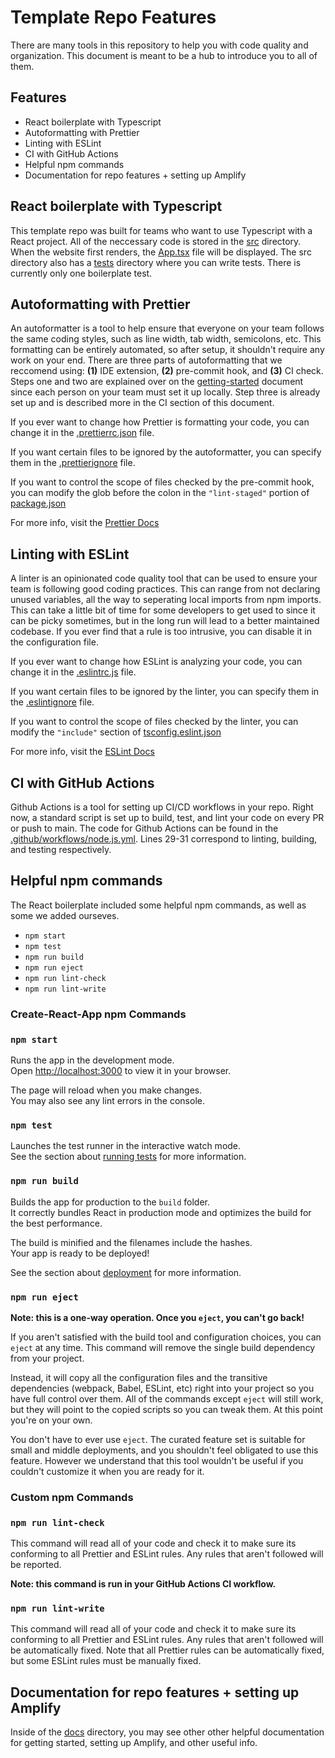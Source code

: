 # Template Repo Features

There are many tools in this repository to help you with code quality and organization. This document is meant to be a hub to introduce you to all of them.

## Features

- React boilerplate with Typescript
- Autoformatting with Prettier
- Linting with ESLint
- CI with GitHub Actions
- Helpful npm commands
- Documentation for repo features + setting up Amplify

## React boilerplate with Typescript

This template repo was built for teams who want to use Typescript with a React project. All of the neccessary code is stored in the [src](/src/) directory. When the website first renders, the [App.tsx](/src/App.tsx) file will be displayed. The src directory also has a [tests](/src/tests/) directory where you can write tests. There is currently only one boilerplate test.

## Autoformatting with Prettier

An autoformatter is a tool to help ensure that everyone on your team follows the same coding styles, such as line width, tab width, semicolons, etc. This formatting can be entirely automated, so after setup, it shouldn't require any work on your end. There are three parts of autoformatting that we reccomend using: **(1)** IDE extension, **(2)** pre-commit hook, and **(3)** CI check. Steps one and two are explained over on the [getting-started](./getting-started.md) document since each person on your team must set it up locally. Step three is already set up and is described more in the CI section of this document.

If you ever want to change how Prettier is formatting your code, you can change it in the [.prettierrc.json](/.prettierrc.json) file.

If you want certain files to be ignored by the autoformatter, you can specify them in the [.prettierignore](/.prettierignore) file.

If you want to control the scope of files checked by the pre-commit hook, you can modify the glob before the colon in the `"lint-staged"` portion of [package.json](/package.json)

For more info, visit the [Prettier Docs](https://prettier.io/docs/en/index.html)

## Linting with ESLint

A linter is an opinionated code quality tool that can be used to ensure your team is following good coding practices. This can range from not declaring unused variables, all the way to seperating local imports from npm imports. This can take a little bit of time for some developers to get used to since it can be picky sometimes, but in the long run will lead to a better maintained codebase. If you ever find that a rule is too intrusive, you can disable it in the configuration file.

If you ever want to change how ESLint is analyzing your code, you can change it in the [.eslintrc.js](/.eslintrc.js) file.

If you want certain files to be ignored by the linter, you can specify them in the [.eslintignore](/.eslintignore) file.

If you want to control the scope of files checked by the linter, you can modify the `"include"` section of [tsconfig.eslint.json](/tsconfig.eslint.json)

For more info, visit the [ESLint Docs](https://eslint.org/docs/latest/user-guide/)

## CI with GitHub Actions

Github Actions is a tool for setting up CI/CD workflows in your repo. Right now, a standard script is set up to build, test, and lint your code on every PR or push to main. The code for Github Actions can be found in the [.github/workflows/node.js.yml](/.github/workflows/node.js.yml). Lines 29-31 correspond to linting, building, and testing respectively.

## Helpful npm commands

The React boilerplate included some helpful npm commands, as well as some we added ourseves.

- `npm start`
- `npm test`
- `npm run build`
- `npm run eject`
- `npm run lint-check`
- `npm run lint-write`

### Create-React-App npm Commands

### `npm start`

Runs the app in the development mode.\
Open [http://localhost:3000](http://localhost:3000) to view it in your browser.

The page will reload when you make changes.\
You may also see any lint errors in the console.

### `npm test`

Launches the test runner in the interactive watch mode.\
See the section about [running tests](https://facebook.github.io/create-react-app/docs/running-tests) for more information.

### `npm run build`

Builds the app for production to the `build` folder.\
It correctly bundles React in production mode and optimizes the build for the best performance.

The build is minified and the filenames include the hashes.\
Your app is ready to be deployed!

See the section about [deployment](https://facebook.github.io/create-react-app/docs/deployment) for more information.

### `npm run eject`

**Note: this is a one-way operation. Once you `eject`, you can't go back!**

If you aren't satisfied with the build tool and configuration choices, you can `eject` at any time. This command will remove the single build dependency from your project.

Instead, it will copy all the configuration files and the transitive dependencies (webpack, Babel, ESLint, etc) right into your project so you have full control over them. All of the commands except `eject` will still work, but they will point to the copied scripts so you can tweak them. At this point you're on your own.

You don't have to ever use `eject`. The curated feature set is suitable for small and middle deployments, and you shouldn't feel obligated to use this feature. However we understand that this tool wouldn't be useful if you couldn't customize it when you are ready for it.

### Custom npm Commands

### `npm run lint-check`

This command will read all of your code and check it to make sure its conforming to all Prettier and ESLint rules. Any rules that aren't followed will be reported.

**Note: this command is run in your GitHub Actions CI workflow.**

### `npm run lint-write`

This command will read all of your code and check it to make sure its conforming to all Prettier and ESLint rules. Any rules that aren't followed will be automatically fixed. Note that all Prettier rules can be automatically fixed, but some ESLint rules must be manually fixed.

## Documentation for repo features + setting up Amplify

Inside of the [docs](/docs) directory, you may see other other helpful documentation for getting started, setting up Amplify, and other useful info.
